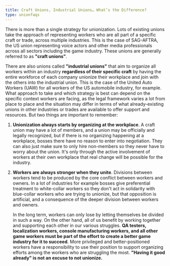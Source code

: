 ```yaml
---
title: Craft Unions, Industrial Unions… What’s the Difference?
type: unionfaqs
---
```

There is more than a single strategy for unionization. Lots of
existing unions take the approach of representing workers who are all part of a
specific craft or trade, across multiple industries. This is the case of
SAG-AFTRA, the US union representing voice actors and other media professionals
across all sectors including the game industry. These unions are generally
referred to as **"craft unions"**.

There are also unions called **"industrial unions"** that aim to organize all
workers within an industry **regardless of their specific craft** by having the
entire workforce of each company unionize their workplace and join with the
others into the industrial union. This is the case of the United Auto Workers
(UAW) for all workers of the US automobile industry, for example. What approach
to take and which strategy is best can depend on the specific context workers
are facing, as the legal framework varies a lot from place to place and the
situation may differ in terms of what already-existing unions in other
industries or trades are available to offer support and resources. But two
things are important to remember:

1) **Unionization always starts by organizing at the workplace**. A craft union
   may have a lot of members, and a union may be officially and legally
   recognized, but if there is no organizing happening at a workplace, bosses
   there have no reason to enter into negotiation. They can also just make sure
   to only hire non-members so they never have to worry about the union. It's
   only through the active involvement of workers at their own workplace that
   real change will be possible for the industry.

2) **Workers are always stronger when they unite**. Divisions between workers
   tend to be produced by the core conflict between workers and owners. In a lot
   of industries for example bosses give preferential treatment to white-collar
   workers so they don't act in solidarity with blue-collar workers who are
   trying to unionize, but that opposition is artificial, and a consequence of
   the deeper division between workers and owners.

   In the long term, workers can only lose by letting themselves be divided in
   such a way. On the other hand, all of us benefit by working together and
   supporting each other in our various struggles. **QA testers, localization
   workers, console manufacturing workers, and all other game workers must be
   part of the effort to create a better game industry for it to succeed**. More
   privileged and better-positioned workers have a responsibility to use their
   position to support organizing efforts among the workers who are struggling
   the most. **"Having it good already" is not an excuse to not unionize.**

